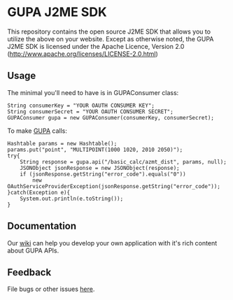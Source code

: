GUPA J2ME SDK
================

This repository contains the open source J2ME SDK that allows you to utilize the
above on your website. Except as otherwise noted, the GUPA J2ME SDK
is licensed under the Apache Licence, Version 2.0
(http://www.apache.org/licenses/LICENSE-2.0.html)


Usage
-----

The minimal you'll need to have is in GUPAConsumer class:

	String consumerKey = "YOUR OAUTH CONSUMER KEY";
    String consumerSecret = "YOUR OAUTH CONSUMER SECRET";
    GUPAConsumer gupa = new GUPAConsumer(consumerKey, consumerSecret);
			

To make [GUPA][GUPA] calls:
	
	Hashtable params = new Hashtable();
    params.put("point", "MULTIPOINT(1000 1020, 2010 2050)");
    try{
		String response = gupa.api("/basic_calc/azmt_dist", params, null);
		JSONObject jsonResponse = new JSONObject(response);
		if (jsonResponse.getString("error_code").equals("0"))
			new OAuthServiceProviderException(jsonResponse.getString("error_code"));
	}catch(Exception e){
		System.out.println(e.toString());
	}

[GUPA]: http://www.geomatikuygulamalar.com/gupa


Documentation
--------
Our [wiki] can help you develop your own application with it's rich content about GUPA APIs.

[wiki]: http://www.geomatikuygulamalar.com/wiki

Feedback
--------

File bugs or other issues [here][issues].

[issues]: http://github.com/mtrcn/gupa-j2me/issues
